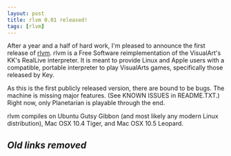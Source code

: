```yaml
---
layout: post
title: rlvm 0.01 released!
tags: [rlvm]
---
```


After a year and a half of hard work, I'm pleased to announce the first release of <a href="/rlvm">rlvm</a>. rlvm is a Free Software reimplementation of the VisualArt's KK's RealLive interpreter. It is meant to provide Linux and Apple users with a compatible, portable interpreter to play VisualArts games, specifically those released by Key.

As this is the first publicly released version, there are bound to be bugs. The machine is missing major features. (See KNOWN ISSUES in README.TXT.) Right now, only Planetarian is playable through the end.

rlvm compiles on Ubuntu Gutsy Gibbon (and most likely any modern Linux distribution), Mac OSX 10.4 Tiger, and Mac OSX 10.5 Leopard.

<h2><em>Old links removed</em></h2>
